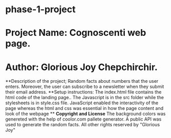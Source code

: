 # phase-1-project

# Project Name: Cognoscenti web page.

# **Author: Glorious Joy Chepchirchir.**

**Description of the project; 
Random facts about numbers that the user enters. Moreover, the user can subscribe to a newsletter when they submit their email address.
**Setup instructions: 
The index.html file contains the html code of the landing page.. The Javascript is in the src folder while the stylesheets is in style.css file. JavaScript enabled the interactivity of the page whereas the html and css was essential in how the page content and look of the webpage
**
**Copyright and License**
The background colors was genereted with the help of coolor.com pallete generator. 
A public API was used to generate the random facts.
All other rights reserved by "Glorious Joy"